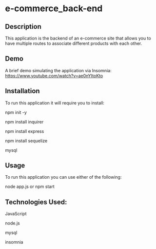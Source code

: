 # e-commerce_back-end

## Description 
This application is the backend of an e-commerce site that allows you to have multiple routes to associate different
products with each other. 

## Demo 

A brief demo simulating the application via Insomnia:
https://www.youtube.com/watch?v=ae0nYItoKto

## Installation
To run this application it will require you to install:

npm init -y

npm install inquirer

npm install express

npm install sequelize

mysql

## Usage
To run this application you can use either of the following:

node app.js or npm start

## Technologies Used: 

JavaScript 

node.js 

mysql

insomnia
